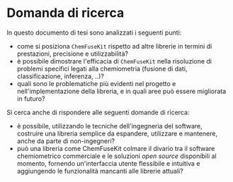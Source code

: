 # Domanda di ricerca

In questo documento di tesi sono analizzati i seguenti punti:

- come si posiziona `ChemFuseKit` rispetto ad altre librerie in termini di prestazioni, precisione e utilizzabilità?
- è possibile dimostrare l'efficacia di `ChemFuseKit` nella risoluzione di problemi specifici legati alla chemiometria (fusione di dati, classificazione, inferenza, ..)?
- quali sono le problematiche più evidenti nel progetto e nell'implementazione della libreria, e in quali aree può essere migliorata in futuro?

Si cerca anche di rispondere alle seguenti domande di ricerca:

- è possibile, utilizzando le tecniche dell'ingegneria del software, costruire una libreria semplice da espandere, utilizzare e mantenere, anche da parte di non-ingegneri?
- può una libreria come ChemFuseKit colmare il divario tra il software chemiometrico commerciale e le soluzioni *open source* disponibili al momento, fornendo un'interfaccia utente flessibile e intuitiva e aggiungendo le funzionalità mancanti alle librerie attuali?

